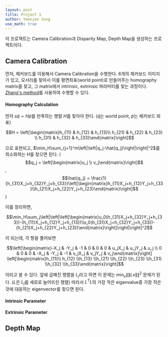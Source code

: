 ```yaml
---
layout: post
title: Project 1
author: Yeonjee Jung
use_math: true
---
```


이 프로젝트는 Camera Calibration과 Disparity Map, Depth Map을 생성하는 프로젝트이다.

## Camera Calibration

먼저, 체커보드를 이용해서 Camera Calibration을 수행한다. 6개의 체커보드 이미지가 있고, 모서리를 찾아서 이를 평면좌표(world point)로 만들어주는 homography matrix를 찾고, 그 matrix에서 intrinsic, extrinsic 파라미터를 찾는 과정이다. [Zhang's method](http://staff.fh-hagenberg.at/burger/publications/reports/2016Calibration/Burger-CameraCalibration-20160516.pdf)를 사용하여 수행할 수 있다.

#### Homography Calculation

먼저 $s\tilde{q}=H\tilde{p}$를 만족하는 행렬 $H$를 찾아야 한다. ($\tilde{q}$는 world point, $\tilde{p}$는 체커보드 좌표)

$$H = \left[\begin{matrix}h_{11} & h_{12} & h_{13}\\ h_{21} & h_{22} & h_{23} \\ h_{31} & h_{32} & h_{33}\end{matrix}\right]$$

으로 표현되고, $\min_H\sum_{j=1}^m\left|\left|q_j-\hat{q_j}\right|\right|^2$를 최소화하는 $H$를 찾으면 된다.
($$q_j = \left[\begin{matrix}u_j \\ v_j\end{matrix}\right]$$, $$\hat{q_j} = \frac{1}{h_{31}X_j+h_{32}Y_j+h_{33}}\left[\begin{matrix}h_{11}X_j+h_{12}Y_j+h_{33}\\h_{21}X_j+h_{22}Y_j+h_{23}\end{matrix}\right]$$)

이를 정리하면,

$$\min_H\sum_j\left|\left|\left[\begin{matrix}u_0(h_{31}X_j+h_{32}Y_j+h_{33})-(h_{11}X_j+h_{12}Y_j+h_{13})\\v_0(h_{31}X_j+h_{32}Y_j+h_{33})-(h_{21}X_j+h_{22}Y_j+h_{23})\end{matrix}\right]\right|\right|^2$$

이 되는데, 각 항을 풀어보면

$$\left[\begin{matrix}-X_j & -Y_j & -1 & 0 & 0 & 0 & u_jX_j & u_jY_j & u_j \\  0 & 0 & 0 & -X_j & -Y_j & -1 & v_jX_j & v_jY_j & v_j\end{matrix}\right]
\left[\begin{matrix}h_{11}\\ h_{12} \\h_{13} \\h_{21} \\h_{22} \\h_{23} \\h_{31} \\h_{32} \\h_{33}\end{matrix}\right]$$

이라고 쓸 수 있다. 앞에 곱해진 행렬을 $L_j$라고 하면 이 문제는 $\min_x\|\|Lx\|\|^2$ 문제가 된다. ($L$은 $L_j$를 세로로 늘어뜨린 행렬) 따라서 $L^TL$의 가장 작은 eigenvalue중 가장 작은 것에 대응하는 eigenvector를 찾으면 된다.

#### Intrinsic Parameter



#### Extrinsic Parameter

## Depth Map

